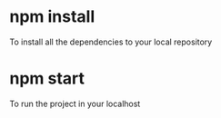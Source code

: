 # npm install

To install all the dependencies to your local repository

# npm start

To run the project in your localhost